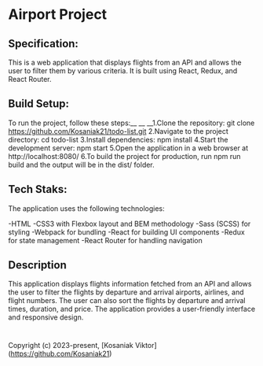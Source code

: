 <h1>Airport Project</h1>

## Specification:

This is a web application that displays flights from an API and allows the user to filter them by various criteria. It is built using React, Redux, and React Router.

## Build Setup:

To run the project, follow these steps:\_\_
\_\_
\_\_1.Clone the repository: git clone https://github.com/Kosaniak21/todo-list.git
2.Navigate to the project directory: cd todo-list
3.Install dependencies: npm install
4.Start the development server: npm start
5.Open the application in a web browser at http://localhost:8080/
6.To build the project for production, run npm run build and the output will be in the dist/ folder.

## Tech Staks:

The application uses the following technologies:

-HTML
-CSS3 with Flexbox layout and BEM methodology
-Sass (SCSS) for styling
-Webpack for bundling
-React for building UI components
-Redux for state management
-React Router for handling navigation

## Description

This application displays flights information fetched from an API and allows the user to filter the flights by departure and arrival airports, airlines, and flight numbers. The user can also sort the flights by departure and arrival times, duration, and price. The application provides a user-friendly interface and responsive design.

<div><h1></h1></div>

Copyright (c) 2023-present, [Kosaniak Viktor] (https://github.com/Kosaniak21)
